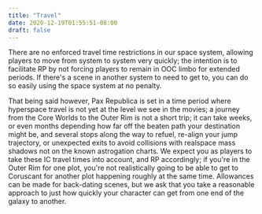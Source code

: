 ```yaml
---
title: "Travel"
date: 2020-12-19T01:55:51-08:00
draft: false
---
```


There are no enforced travel time restrictions in our space system, allowing players to move from system to system very quickly; the intention is to facilitate RP by not forcing players to remain in OOC limbo for extended periods. If there's a scene in another system to need to get to, you can do so easily using the space system at no penalty.

That being said however, Pax Republica is set in a time period where hyperspace travel is not yet at the level we see in the movies; a journey from the Core Worlds to the Outer Rim is not a short trip; it can take weeks, or even months depending how far off the beaten path your destination might be, and several stops along the way to refuel, re-align your jump trajectory, or unexpected exits to avoid collisions with realspace mass shadows not on the known astrogation charts. We expect you as players to take these IC travel times into account, and RP accordingly; if you're in the Outer Rim for one plot, you're not realistically going to be able to get to Coruscant for another plot happening roughly at the same time. Allowances can be made for back-dating scenes, but we ask that you take a reasonable approach to just how quickly your character can get from one end of the galaxy to another.
